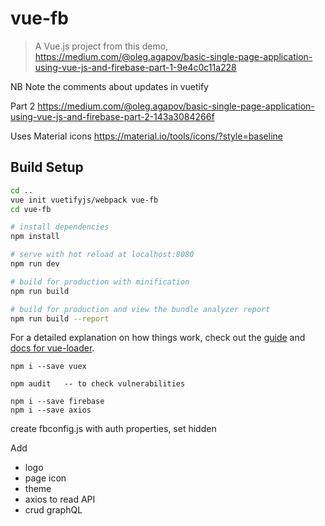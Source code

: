 # vue-fb

> A Vue.js project
from this demo, https://medium.com/@oleg.agapov/basic-single-page-application-using-vue-js-and-firebase-part-1-9e4c0c11a228

NB Note the comments about updates in vuetify

Part 2
https://medium.com/@oleg.agapov/basic-single-page-application-using-vue-js-and-firebase-part-2-143a3084266f

Uses Material icons
https://material.io/tools/icons/?style=baseline

## Build Setup

``` bash
cd ..
vue init vuetifyjs/webpack vue-fb
cd vue-fb

# install dependencies
npm install

# serve with hot reload at localhost:8080
npm run dev

# build for production with minification
npm run build

# build for production and view the bundle analyzer report
npm run build --report
```

For a detailed explanation on how things work, check out the [guide](http://vuejs-templates.github.io/webpack/) and [docs for vue-loader](http://vuejs.github.io/vue-loader).

```
npm i --save vuex

npm audit   -- to check vulnerabilities

npm i --save firebase
npm i --save axios
```
create fbconfig.js with auth properties, set hidden

Add
- logo
- page icon
- theme
- axios to read API
- crud graphQL

